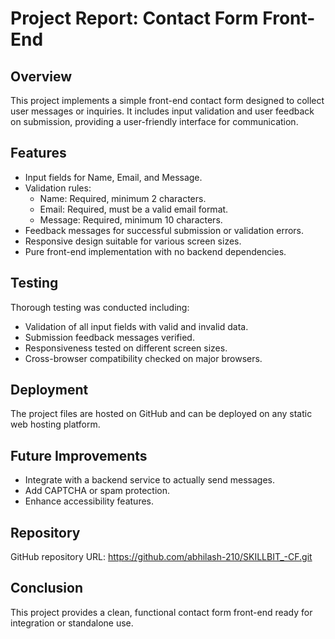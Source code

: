# Project Report: Contact Form Front-End

## Overview

This project implements a simple front-end contact form designed to collect user messages or inquiries. It includes input validation and user feedback on submission, providing a user-friendly interface for communication.

## Features

- Input fields for Name, Email, and Message.
- Validation rules:
  - Name: Required, minimum 2 characters.
  - Email: Required, must be a valid email format.
  - Message: Required, minimum 10 characters.
- Feedback messages for successful submission or validation errors.
- Responsive design suitable for various screen sizes.
- Pure front-end implementation with no backend dependencies.

## Testing

Thorough testing was conducted including:

- Validation of all input fields with valid and invalid data.
- Submission feedback messages verified.
- Responsiveness tested on different screen sizes.
- Cross-browser compatibility checked on major browsers.

## Deployment

The project files are hosted on GitHub and can be deployed on any static web hosting platform.

## Future Improvements

- Integrate with a backend service to actually send messages.
- Add CAPTCHA or spam protection.
- Enhance accessibility features.

## Repository

GitHub repository URL: https://github.com/abhilash-210/SKILLBIT_-CF.git

## Conclusion

This project provides a clean, functional contact form front-end ready for integration or standalone use.
